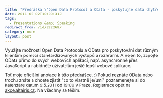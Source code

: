 ```yaml
---
title: "Přednáška \"Open Data Protocol a OData - poskytujte data chytře a standardizovaně\""
date: 2011-05-02T10:00:31Z
tags:
  - Presentations &amp; Speaking
redirect_from: /id/232269/
category: none
layout: post
---
```

Využijte možnosti Open Data Protocolu a OData pro poskytování dat různým klientům pomocí standardizovaných výstupů a rozhranní. A nejen to, zapojte OData přímo do svých webových aplikací, např. asynchronně přes JavaScript a nabídněte uživatelům ještě lepší webové aplikace.

Toť moje oficiální anotace k této přednášce. :) Pokud neznáte OData nebo trochu znáte a chcete zjistit "co to vlastně je/umí" poznamenejte si do kalendáře datum 9.5.2011 od 19:00 v Praze. Registrace opět na [akce.altairis.cz][1]. Na všechny se těším.

[1]: http://akce.altairis.cz/Events/415.aspx